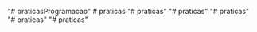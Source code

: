 "# praticasProgramacao" 
#   p r a t i c a s  
 "# praticas" 
"# praticas" 
"# praticas" 
"# praticas" 
"# praticas" 
